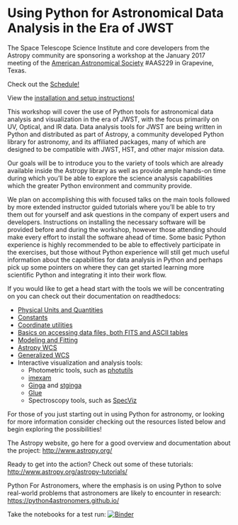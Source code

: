 Using Python for Astronomical Data Analysis in the Era of JWST
================================================================

The Space Telescope Science Institute and core developers from the Astropy community are sponsoring a workshop at the January 2017 meeting of the [American Astronomical Society](http://aas.org/) #AAS229 in Grapevine, Texas.

Check out the [Schedule!](Schedule.md)

View the [installation and setup instructions!](Installation_and_Setup.md)


This workshop will cover the use of Python tools for astronomical data analysis and visualization in the era of JWST, with the focus primarily on UV, Optical, and IR data. Data analysis tools for JWST are being written in Python and distributed as part of Astropy, a community developed Python library for astronomy,  and its affiliated packages, many of which are designed to be compatible with JWST, HST, and other major mission data.

Our goals will be to introduce you to the variety of tools which are already available inside the Astropy library as well as provide ample hands-on time during which you’ll be able to explore the science analysis capabilities which the greater Python environment and community provide.

We plan on accomplishing this with focused talks on the main tools followed by more extended instructor guided tutorials where you’ll be able to try them out for yourself and ask questions in the company of expert users and developers.  Instructions on installing the necessary software will be provided before and during the workshop, however those attending should make every effort to install the software ahead of time. Some basic Python experience is highly recommended to be able to effectively participate in the exercises, but those without Python experience will still get much useful information about the capabilities for data analysis in Python and perhaps pick up some pointers on where they can get started learning more scientific Python and integrating it into their work flow.

If you would like to get a head start with the tools we will be concentrating on you can check out their documentation on readthedocs:

* [Physical Units and Quantities](http://docs.astropy.org/en/stable/units/index.html)
* [Constants](http://docs.astropy.org/en/stable/constants/index.html)
* [Coordinate utilities](http://docs.astropy.org/en/stable/coordinates/index.html)
* [Basics on accessing data files, both FITS and ASCII tables](http://docs.astropy.org/en/stable/io/unified.html)
* [Modeling and Fitting](http://docs.astropy.org/en/stable/modeling/index.html)
* [Astropy WCS](http://docs.astropy.org/en/stable/wcs/index.html)
* [Generalized WCS](http://gwcs.readthedocs.io/en/stable/)
* Interactive visualization and analysis tools:
  * Photometric tools, such as [photutils](http://photutils.readthedocs.io/)
  * [imexam](http://imexam.readthedocs.io/)
  * [Ginga](http://ginga.readthedocs.io/) and [stginga](http://stginga.readthedocs.io/)
  * [Glue](http://glueviz.org/)
  * Spectroscopy tools, such as [SpecViz](http://specviz.readthedocs.io/en/latest/)



For those of you just starting out in using Python for astronomy, or looking for more information consider checking out the resources listed below and begin exploring the possibilities!

The Astropy website, go here for a good overview and documentation about the project: http://www.astropy.org/

Ready to get into the action? Check out some of these tutorials: http://www.astropy.org/astropy-tutorials/

Python For Astronomers, where the emphasis is on using Python to solve real-world problems that astronomers are likely to encounter in research: https://python4astronomers.github.io/

Take the notebooks for a test run: [![Binder](http://mybinder.org/badge.svg)](http://mybinder.org:/repo/spacetelescope/aas229_workshop)

